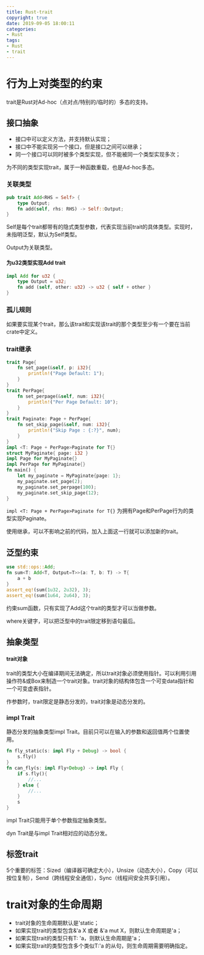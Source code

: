 ```yaml
---
title: Rust-trait
copyright: true
date: 2019-09-05 18:00:11
categories:
- Rust
tags:
- Rust
- trait
---
```


# 行为上对类型的约束

trait是Rust对Ad-hoc（点对点/特别的/临时的）多态的支持。

## 接口抽象

* 接口中可以定义方法，并支持默认实现；
* 接口中不能实现另一个接口，但是接口之间可以继承；
* 同一个接口可以同时被多个类型实现，但不能被同一个类型实现多次；

为不同的类型实现trait，属于一种函数重载，也是Ad-hoc多态。

<!-- more -->

### 关联类型

```rust
pub trait Add<RHS = Self> {
	type Output;
	fn add(self, rhs: RHS) -> Self::Output;
}
```

Self是每个trait都带有的隐式类型参数，代表实现当前trait的具体类型。实现时，未指明泛型，默认为Self类型。

Output为关联类型。

#### 为u32类型实现Add trait

```rust
impl Add for u32 {
    type Output = u32;
    fn add (self, other: u32) -> u32 { self + other }
}
```

### 孤儿规则

如果要实现某个trait，那么该trait和实现该trait的那个类型至少有一个要在当前crate中定义。

### trait继承

```rust
trait Page{
    fn set_page(&self, p: i32){
        println!("Page Default: 1");
    }
}
trait PerPage{
    fn set_perpage(&self, num: i32){
        println!("Per Page Default: 10");
    }
}
trait Paginate: Page + PerPage{
    fn set_skip_page(&self, num: i32){
        println!("Skip Page : {:?}", num);
    }
}
impl <T: Page + PerPage>Paginate for T{}
struct MyPaginate{ page: i32 }
impl Page for MyPaginate{}
impl PerPage for MyPaginate{}
fn main() {
    let my_paginate = MyPaginate{page: 1};
	my_paginate.set_page(2);
	my_paginate.set_perpage(100);
	my_paginate.set_skip_page(12);
}
```

`impl <T: Page + PerPage>Paginate for T{}` 为拥有Page和PerPage行为的类型实现Paginate。

使用继承，可以不影响之前的代码，加入上面这一行就可以添加新的trait。

## 泛型约束

```rust
use std::ops::Add;
fn sum<T: Add<T, Output=T>>(a: T, b: T) -> T{
    a + b
}
assert_eq!(sum(1u32, 2u32), 3);
assert_eq!(sum(1u64, 2u64), 3);
```

约束sum函数，只有实现了Add这个trait的类型才可以当做参数。

where关键字，可以把泛型中的trait限定移到语句最后。

## 抽象类型

#### trait对象

trait的类型大小在编译期间无法确定，所以trait对象必须使用指针。可以利用引用操作符&或Box<T>来制造一个trait对象。trait对象的结构体包含一个可变data指针和一个可变虚表指针。

作参数时，trait限定是静态分发的，trait对象是动态分发的。

### impl Trait

静态分发的抽象类型impl Trait。目前只可以在输入的参数和返回值两个位置使用。

```rust
fn fly_static(s: impl Fly + Debug) -> bool {
	s.fly()
}
fn can_fly(s: impl Fly+Debug) -> impl Fly {
    if s.fly(){
        //...
    } else {
        //...
    }
    s
}
```

impl Trait只能用于单个参数指定抽象类型。

dyn Trait是与impl Trait相对应的动态分发。

## 标签trait

5个重要的标签：Sized（编译器可确定大小），Unsize（动态大小），Copy（可以按位复制），Send（跨线程安全通信），Sync（线程间安全共享引用）。

# trait对象的生命周期

* trait对象的生命周期默认是'static；
* 如果实现trait的类型包含&'a X 或者 &'a mut X，则默认生命周期是'a；
* 如果实现trait的类型只有T: 'a，则默认生命周期是'a；
* 如果实现trait的类型包含多个类似T:'a 的从句，则生命周期需要明确指定。





